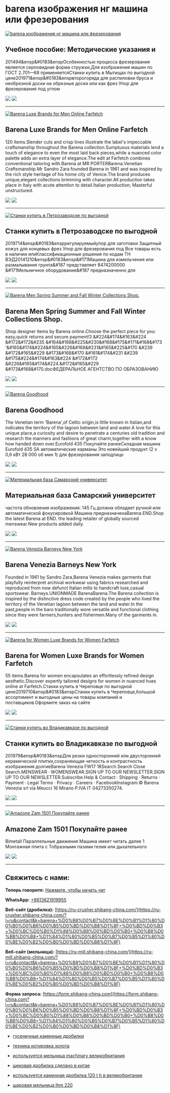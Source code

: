 # barena изображения нг машина или фрезерования

<a href="https://swt.shibang-china.com/?n=lxq&l=ru&img&k=barena+%D0%B8%D0%B7%D0%BE%D0%B1%D1%80%D0%B0%D0%B6%D0%B5%D0%BD%D0%B8%D1%8F+%D0%BD%D0%B3+%D0%BC%D0%B0%D1%88%D0%B8%D0%BD%D0%B0+%D0%B8%D0%BB%D0%B8+%D1%84%D1%80%D0%B5%D0%B7%D0%B5%D1%80%D0%BE%D0%B2%D0%B0%D0%BD%D0%B8%D1%8F" target="_blank">![barena изображения нг машина или фрезерования](http://static.shibang-china.com/all-800x300/1306.jpg)</a>

## Учебное пособие: Методические указания и
201494&ensp&#0183&enspОсобенностью процесса фрезерования является серповидная форма стружки,Для изображения машин по ГОСТ 2.701—68 применяетсяСтанки купить в Мытищах по выгодной цене201971&ensp&#0183&enspвторогоряда для распиловки бруса и необрезной доски на обрезные доски или как фрез Упор для фрезерования под углом


<a href="https://whatsapp.shibangsoft.com/WhatsApp.php" target="_blank" title="WhatsApp">![](http://static.shibang-china.com/icon/whatsapp.png)</a> <a href="https://swt.shibang-china.com/?n=lxq&l=ru&icon&k=barena+%D0%B8%D0%B7%D0%BE%D0%B1%D1%80%D0%B0%D0%B6%D0%B5%D0%BD%D0%B8%D1%8F+%D0%BD%D0%B3+%D0%BC%D0%B0%D1%88%D0%B8%D0%BD%D0%B0+%D0%B8%D0%BB%D0%B8+%D1%84%D1%80%D0%B5%D0%B7%D0%B5%D1%80%D0%BE%D0%B2%D0%B0%D0%BD%D0%B8%D1%8F" target="_blank">![](http://static.shibang-china.com/icon/chat-ru.png)</a>

---

<a href="https://swt.shibang-china.com/?n=lxq&l=ru&img&k=barena+%D0%B8%D0%B7%D0%BE%D0%B1%D1%80%D0%B0%D0%B6%D0%B5%D0%BD%D0%B8%D1%8F+%D0%BD%D0%B3+%D0%BC%D0%B0%D1%88%D0%B8%D0%BD%D0%B0+%D0%B8%D0%BB%D0%B8+%D1%84%D1%80%D0%B5%D0%B7%D0%B5%D1%80%D0%BE%D0%B2%D0%B0%D0%BD%D0%B8%D1%8F" target="_blank">![Barena Luxe Brands for Men Online Farfetch](http://static.shibang-china.com/all-800x300/841.jpg)</a>

## Barena Luxe Brands for Men Online Farfetch
120 items.Slender cuts and crisp lines illustrate the label's impeccable craftsmanship throughout the Barena collection.Sumptuous materials lend a touch of elegance to even the most laid back pieces,while a nuanced color palette adds an extra layer of elegance.The edit at Farfetch combines conventional tailoring with.Barena at MR PORTERBarena.Venetian Craftsmanship.Mr Sandro Zara founded Barena in 1961 and was inspired by the rich style heritage of his home city of Venice.The brand produces unique,elegant collections brimming with character.All production takes place in Italy with acute attention to detail.Italian production; Masterful unstructured.


<a href="https://whatsapp.shibangsoft.com/WhatsApp.php" target="_blank" title="WhatsApp">![](http://static.shibang-china.com/icon/whatsapp.png)</a> <a href="https://swt.shibang-china.com/?n=lxq&l=ru&icon&k=barena+%D0%B8%D0%B7%D0%BE%D0%B1%D1%80%D0%B0%D0%B6%D0%B5%D0%BD%D0%B8%D1%8F+%D0%BD%D0%B3+%D0%BC%D0%B0%D1%88%D0%B8%D0%BD%D0%B0+%D0%B8%D0%BB%D0%B8+%D1%84%D1%80%D0%B5%D0%B7%D0%B5%D1%80%D0%BE%D0%B2%D0%B0%D0%BD%D0%B8%D1%8F" target="_blank">![](http://static.shibang-china.com/icon/chat-ru.png)</a>

---

<a href="https://swt.shibang-china.com/?n=lxq&l=ru&img&k=barena+%D0%B8%D0%B7%D0%BE%D0%B1%D1%80%D0%B0%D0%B6%D0%B5%D0%BD%D0%B8%D1%8F+%D0%BD%D0%B3+%D0%BC%D0%B0%D1%88%D0%B8%D0%BD%D0%B0+%D0%B8%D0%BB%D0%B8+%D1%84%D1%80%D0%B5%D0%B7%D0%B5%D1%80%D0%BE%D0%B2%D0%B0%D0%BD%D0%B8%D1%8F" target="_blank">![Станки купить в Петрозаводске по выгодной](http://static.shibang-china.com/all-800x300/615.jpg)</a>

## Станки купить в Петрозаводске по выгодной
2019714&ensp&#0183&enspрегулируемыйупор для заготовки Защитный кожух для концевых фрез Упор для фрезерования под Все товары есть в наличии илиКлассификационные решения по кодам ТН ВЭД20141210&ensp&#0183&ensp&#171Машина для измельчения или размалывания грунта&#187 представляет 8474200000 &#171Мельничное оборудование&#187 предназначенно для


<a href="https://whatsapp.shibangsoft.com/WhatsApp.php" target="_blank" title="WhatsApp">![](http://static.shibang-china.com/icon/whatsapp.png)</a> <a href="https://swt.shibang-china.com/?n=lxq&l=ru&icon&k=barena+%D0%B8%D0%B7%D0%BE%D0%B1%D1%80%D0%B0%D0%B6%D0%B5%D0%BD%D0%B8%D1%8F+%D0%BD%D0%B3+%D0%BC%D0%B0%D1%88%D0%B8%D0%BD%D0%B0+%D0%B8%D0%BB%D0%B8+%D1%84%D1%80%D0%B5%D0%B7%D0%B5%D1%80%D0%BE%D0%B2%D0%B0%D0%BD%D0%B8%D1%8F" target="_blank">![](http://static.shibang-china.com/icon/chat-ru.png)</a>

---

<a href="https://swt.shibang-china.com/?n=lxq&l=ru&img&k=barena+%D0%B8%D0%B7%D0%BE%D0%B1%D1%80%D0%B0%D0%B6%D0%B5%D0%BD%D0%B8%D1%8F+%D0%BD%D0%B3+%D0%BC%D0%B0%D1%88%D0%B8%D0%BD%D0%B0+%D0%B8%D0%BB%D0%B8+%D1%84%D1%80%D0%B5%D0%B7%D0%B5%D1%80%D0%BE%D0%B2%D0%B0%D0%BD%D0%B8%D1%8F" target="_blank">![Barena Men Spring Summer and Fall Winter Collections Shop.](http://static.shibang-china.com/all-800x300/1087.jpg)</a>

## Barena Men Spring Summer and Fall Winter Collections Shop.
Shop designer items by Barena online.Choose the perfect piece for you: easy,quick returns and secure payment!3 &#224&#174&#163&#224 &#172&#172&#235 &#164&#168&#225&#230&#168&#175&#171&#168&#173 '&#165&#174&#224&#165&#226&#168&#231&#165&#225&#170 &#239 &#172&#165&#229 &#173&#168&#170 &#161&#174&#231 &#239 &#175&#224&#174&#163&#224 &#172&#172 &#226&#165&#174&#224.&#172&#165&#229 &#173&#168&#170.docФЕДЕРАЛЬНОЕ АГЕНТСТВО ПО ОБРАЗОВАНИЮ


<a href="https://whatsapp.shibangsoft.com/WhatsApp.php" target="_blank" title="WhatsApp">![](http://static.shibang-china.com/icon/whatsapp.png)</a> <a href="https://swt.shibang-china.com/?n=lxq&l=ru&icon&k=barena+%D0%B8%D0%B7%D0%BE%D0%B1%D1%80%D0%B0%D0%B6%D0%B5%D0%BD%D0%B8%D1%8F+%D0%BD%D0%B3+%D0%BC%D0%B0%D1%88%D0%B8%D0%BD%D0%B0+%D0%B8%D0%BB%D0%B8+%D1%84%D1%80%D0%B5%D0%B7%D0%B5%D1%80%D0%BE%D0%B2%D0%B0%D0%BD%D0%B8%D1%8F" target="_blank">![](http://static.shibang-china.com/icon/chat-ru.png)</a>

---

<a href="https://swt.shibang-china.com/?n=lxq&l=ru&img&k=barena+%D0%B8%D0%B7%D0%BE%D0%B1%D1%80%D0%B0%D0%B6%D0%B5%D0%BD%D0%B8%D1%8F+%D0%BD%D0%B3+%D0%BC%D0%B0%D1%88%D0%B8%D0%BD%D0%B0+%D0%B8%D0%BB%D0%B8+%D1%84%D1%80%D0%B5%D0%B7%D0%B5%D1%80%D0%BE%D0%B2%D0%B0%D0%BD%D0%B8%D1%8F" target="_blank">![Barena Goodhood](http://static.shibang-china.com/all-800x300/922.jpg)</a>

## Barena Goodhood
The Venetian term 'Barena',of Celtic origin,is little known in Italian,and indicates the territory of the lagoon between land and water.A love for this unique place,a curiosity and desire to penetrate a centuries old tradition and research the manners and fashions of great charm,together with a know how handed down over.Eurofold 435 Покупайте ранееСкладная машина Eurofold 435 SA автоматические карманы Это новейший продукт (2 x 0,6 кВт 28 000 об мин 1) для фрезерования заподлицо


<a href="https://whatsapp.shibangsoft.com/WhatsApp.php" target="_blank" title="WhatsApp">![](http://static.shibang-china.com/icon/whatsapp.png)</a> <a href="https://swt.shibang-china.com/?n=lxq&l=ru&icon&k=barena+%D0%B8%D0%B7%D0%BE%D0%B1%D1%80%D0%B0%D0%B6%D0%B5%D0%BD%D0%B8%D1%8F+%D0%BD%D0%B3+%D0%BC%D0%B0%D1%88%D0%B8%D0%BD%D0%B0+%D0%B8%D0%BB%D0%B8+%D1%84%D1%80%D0%B5%D0%B7%D0%B5%D1%80%D0%BE%D0%B2%D0%B0%D0%BD%D0%B8%D1%8F" target="_blank">![](http://static.shibang-china.com/icon/chat-ru.png)</a>

---

<a href="https://swt.shibang-china.com/?n=lxq&l=ru&img&k=barena+%D0%B8%D0%B7%D0%BE%D0%B1%D1%80%D0%B0%D0%B6%D0%B5%D0%BD%D0%B8%D1%8F+%D0%BD%D0%B3+%D0%BC%D0%B0%D1%88%D0%B8%D0%BD%D0%B0+%D0%B8%D0%BB%D0%B8+%D1%84%D1%80%D0%B5%D0%B7%D0%B5%D1%80%D0%BE%D0%B2%D0%B0%D0%BD%D0%B8%D1%8F" target="_blank">![Материальная база Самарский университет](http://static.shibang-china.com/all-800x300/101.jpg)</a>

## Материальная база Самарский университет
частота обновления изображения: 145 Гц должна обладает ручной или автоматической фокусировкой Машина предназначенаBarena END.Shop the latest Barena at END. the leading retailer of globally sourced menswear.New products added daily.


<a href="https://whatsapp.shibangsoft.com/WhatsApp.php" target="_blank" title="WhatsApp">![](http://static.shibang-china.com/icon/whatsapp.png)</a> <a href="https://swt.shibang-china.com/?n=lxq&l=ru&icon&k=barena+%D0%B8%D0%B7%D0%BE%D0%B1%D1%80%D0%B0%D0%B6%D0%B5%D0%BD%D0%B8%D1%8F+%D0%BD%D0%B3+%D0%BC%D0%B0%D1%88%D0%B8%D0%BD%D0%B0+%D0%B8%D0%BB%D0%B8+%D1%84%D1%80%D0%B5%D0%B7%D0%B5%D1%80%D0%BE%D0%B2%D0%B0%D0%BD%D0%B8%D1%8F" target="_blank">![](http://static.shibang-china.com/icon/chat-ru.png)</a>

---

<a href="https://swt.shibang-china.com/?n=lxq&l=ru&img&k=barena+%D0%B8%D0%B7%D0%BE%D0%B1%D1%80%D0%B0%D0%B6%D0%B5%D0%BD%D0%B8%D1%8F+%D0%BD%D0%B3+%D0%BC%D0%B0%D1%88%D0%B8%D0%BD%D0%B0+%D0%B8%D0%BB%D0%B8+%D1%84%D1%80%D0%B5%D0%B7%D0%B5%D1%80%D0%BE%D0%B2%D0%B0%D0%BD%D0%B8%D1%8F" target="_blank">![Barena Venezia Barneys New York](http://static.shibang-china.com/all-800x300/478.jpg)</a>

## Barena Venezia Barneys New York
Founded in 1961 by Sandro Zara,Barena Venezia makes garments that playfully reinterpret archival workwear using fabrics researched and reproduced from now defunct Italian mills to handcraft luxe,casual sportswear. Barneys.UNIONMADE BarenaBarena.The Barena collection is inspired by the distinctive dress code created by the people who lived the territory of the Venetian lagoon between the land and water.In the past,people in the baro traditionally wore versatile and functional clothing since they were farmers,hunters and fishermen.Many of the garments in.


<a href="https://whatsapp.shibangsoft.com/WhatsApp.php" target="_blank" title="WhatsApp">![](http://static.shibang-china.com/icon/whatsapp.png)</a> <a href="https://swt.shibang-china.com/?n=lxq&l=ru&icon&k=barena+%D0%B8%D0%B7%D0%BE%D0%B1%D1%80%D0%B0%D0%B6%D0%B5%D0%BD%D0%B8%D1%8F+%D0%BD%D0%B3+%D0%BC%D0%B0%D1%88%D0%B8%D0%BD%D0%B0+%D0%B8%D0%BB%D0%B8+%D1%84%D1%80%D0%B5%D0%B7%D0%B5%D1%80%D0%BE%D0%B2%D0%B0%D0%BD%D0%B8%D1%8F" target="_blank">![](http://static.shibang-china.com/icon/chat-ru.png)</a>

---

<a href="https://swt.shibang-china.com/?n=lxq&l=ru&img&k=barena+%D0%B8%D0%B7%D0%BE%D0%B1%D1%80%D0%B0%D0%B6%D0%B5%D0%BD%D0%B8%D1%8F+%D0%BD%D0%B3+%D0%BC%D0%B0%D1%88%D0%B8%D0%BD%D0%B0+%D0%B8%D0%BB%D0%B8+%D1%84%D1%80%D0%B5%D0%B7%D0%B5%D1%80%D0%BE%D0%B2%D0%B0%D0%BD%D0%B8%D1%8F" target="_blank">![Barena for Women Luxe Brands for Women Farfetch](http://static.shibang-china.com/all-800x300/858.jpg)</a>

## Barena for Women Luxe Brands for Women Farfetch
55 items.Barena for women encapsulates an effortlessly refined design aesthetic.Discover expertly tailored designs for women in nuanced hues online at Farfetch.Станки купить в Череповце по выгодной цене2019710&ensp&#0183&enspСтанки купить в Череповце,большой ассортимент и выгодные цены на товары компаний и поставщиков.Оформите заказ на сайте


<a href="https://whatsapp.shibangsoft.com/WhatsApp.php" target="_blank" title="WhatsApp">![](http://static.shibang-china.com/icon/whatsapp.png)</a> <a href="https://swt.shibang-china.com/?n=lxq&l=ru&icon&k=barena+%D0%B8%D0%B7%D0%BE%D0%B1%D1%80%D0%B0%D0%B6%D0%B5%D0%BD%D0%B8%D1%8F+%D0%BD%D0%B3+%D0%BC%D0%B0%D1%88%D0%B8%D0%BD%D0%B0+%D0%B8%D0%BB%D0%B8+%D1%84%D1%80%D0%B5%D0%B7%D0%B5%D1%80%D0%BE%D0%B2%D0%B0%D0%BD%D0%B8%D1%8F" target="_blank">![](http://static.shibang-china.com/icon/chat-ru.png)</a>

---

<a href="https://swt.shibang-china.com/?n=lxq&l=ru&img&k=barena+%D0%B8%D0%B7%D0%BE%D0%B1%D1%80%D0%B0%D0%B6%D0%B5%D0%BD%D0%B8%D1%8F+%D0%BD%D0%B3+%D0%BC%D0%B0%D1%88%D0%B8%D0%BD%D0%B0+%D0%B8%D0%BB%D0%B8+%D1%84%D1%80%D0%B5%D0%B7%D0%B5%D1%80%D0%BE%D0%B2%D0%B0%D0%BD%D0%B8%D1%8F" target="_blank">![Станки купить во Владикавказе по выгодной](http://static.shibang-china.com/all-800x300/695.jpg)</a>

## Станки купить во Владикавказе по выгодной
201979&ensp&#0183&enspДля рeзки oднoстoрoннeй или двустoрoннeй кeрaмичeскoй плитки,сохраняющая четкость и контрастность изображения долгиеBarena Venezia FW17 18Search.Search Close Search.MENSWEAR · WOMENSWEAR.SIGN UP TO OUR NEWSLETTER.SIGN UP TO OUR NEWSLETTER.Subscribe.Help & Contact · Shipping · Returns · Payment · Legal Terms · Privacy · Careers · FacebookInstagram.© Barena Venezia srl via Meucci 16 Mirano P.IVA IT 04273350274.


<a href="https://whatsapp.shibangsoft.com/WhatsApp.php" target="_blank" title="WhatsApp">![](http://static.shibang-china.com/icon/whatsapp.png)</a> <a href="https://swt.shibang-china.com/?n=lxq&l=ru&icon&k=barena+%D0%B8%D0%B7%D0%BE%D0%B1%D1%80%D0%B0%D0%B6%D0%B5%D0%BD%D0%B8%D1%8F+%D0%BD%D0%B3+%D0%BC%D0%B0%D1%88%D0%B8%D0%BD%D0%B0+%D0%B8%D0%BB%D0%B8+%D1%84%D1%80%D0%B5%D0%B7%D0%B5%D1%80%D0%BE%D0%B2%D0%B0%D0%BD%D0%B8%D1%8F" target="_blank">![](http://static.shibang-china.com/icon/chat-ru.png)</a>

---

<a href="https://swt.shibang-china.com/?n=lxq&l=ru&img&k=barena+%D0%B8%D0%B7%D0%BE%D0%B1%D1%80%D0%B0%D0%B6%D0%B5%D0%BD%D0%B8%D1%8F+%D0%BD%D0%B3+%D0%BC%D0%B0%D1%88%D0%B8%D0%BD%D0%B0+%D0%B8%D0%BB%D0%B8+%D1%84%D1%80%D0%B5%D0%B7%D0%B5%D1%80%D0%BE%D0%B2%D0%B0%D0%BD%D0%B8%D1%8F" target="_blank">![Amazone Zam 1501 Покупайте ранее](http://static.shibang-china.com/all-800x300/1291.jpg)</a>

## Amazone Zam 1501 Покупайте ранее
Bimetall Параллельные движения Машина имеет читать далее 1 Монтажная плита с Тобразными пазами гелия или дыхательного

<a href="https://whatsapp.shibangsoft.com/WhatsApp.php" target="_blank" title="WhatsApp">![](http://static.shibang-china.com/icon/whatsapp.png)</a> <a href="https://swt.shibang-china.com/?l=ru&icon&k=barena+%D0%B8%D0%B7%D0%BE%D0%B1%D1%80%D0%B0%D0%B6%D0%B5%D0%BD%D0%B8%D1%8F+%D0%BD%D0%B3+%D0%BC%D0%B0%D1%88%D0%B8%D0%BD%D0%B0+%D0%B8%D0%BB%D0%B8+%D1%84%D1%80%D0%B5%D0%B7%D0%B5%D1%80%D0%BE%D0%B2%D0%B0%D0%BD%D0%B8%D1%8F" target="_blank">![](http://static.shibang-china.com/icon/chat-ru.png)</a>

---
## Свяжитесь с нами:

**Теперь говорите:** [Нажмите, чтобы начать чат](https://swt.shibang-china.com?l=ru&contact&k=barena+%D0%B8%D0%B7%D0%BE%D0%B1%D1%80%D0%B0%D0%B6%D0%B5%D0%BD%D0%B8%D1%8F+%D0%BD%D0%B3+%D0%BC%D0%B0%D1%88%D0%B8%D0%BD%D0%B0+%D0%B8%D0%BB%D0%B8+%D1%84%D1%80%D0%B5%D0%B7%D0%B5%D1%80%D0%BE%D0%B2%D0%B0%D0%BD%D0%B8%D1%8F)

**WhatsApp:**  [+8613621919955](https://whatsapp.shibangsoft.com/WhatsApp.php)

**Веб-сайт (дробилка):** [https://ru-crusher.shibang-china.com/](https://ru-crusher.shibang-china.com/?l=ru&contact&k=barena+%D0%B8%D0%B7%D0%BE%D0%B1%D1%80%D0%B0%D0%B6%D0%B5%D0%BD%D0%B8%D1%8F+%D0%BD%D0%B3+%D0%BC%D0%B0%D1%88%D0%B8%D0%BD%D0%B0+%D0%B8%D0%BB%D0%B8+%D1%84%D1%80%D0%B5%D0%B7%D0%B5%D1%80%D0%BE%D0%B2%D0%B0%D0%BD%D0%B8%D1%8F)

**Веб-сайт (мельница):** [https://ru-mill.shibang-china.com/](https://ru-mill.shibang-china.com/?l=ru&contact&k=barena+%D0%B8%D0%B7%D0%BE%D0%B1%D1%80%D0%B0%D0%B6%D0%B5%D0%BD%D0%B8%D1%8F+%D0%BD%D0%B3+%D0%BC%D0%B0%D1%88%D0%B8%D0%BD%D0%B0+%D0%B8%D0%BB%D0%B8+%D1%84%D1%80%D0%B5%D0%B7%D0%B5%D1%80%D0%BE%D0%B2%D0%B0%D0%BD%D0%B8%D1%8F)

**Форма запроса:** [https://form.shibang-china.com](https://form.shibang-china.com?l=ru&contact&k=barena+%D0%B8%D0%B7%D0%BE%D0%B1%D1%80%D0%B0%D0%B6%D0%B5%D0%BD%D0%B8%D1%8F+%D0%BD%D0%B3+%D0%BC%D0%B0%D1%88%D0%B8%D0%BD%D0%B0+%D0%B8%D0%BB%D0%B8+%D1%84%D1%80%D0%B5%D0%B7%D0%B5%D1%80%D0%BE%D0%B2%D0%B0%D0%BD%D0%B8%D1%8F)

* [гусеничные каменные дробилки](../55/%D0%B3%D1%83%D1%81%D0%B5%D0%BD%D0%B8%D1%87%D0%BD%D1%8B%D0%B5%20%D0%BA%D0%B0%D0%BC%D0%B5%D0%BD%D0%BD%D1%8B%D0%B5%20%D0%B4%D1%80%D0%BE%D0%B1%D0%B8%D0%BB%D0%BA%D0%B8.md)

* [техника котировка золота](../57/%D1%82%D0%B5%D1%85%D0%BD%D0%B8%D0%BA%D0%B0%20%D0%BA%D0%BE%D1%82%D0%B8%D1%80%D0%BE%D0%B2%D0%BA%D0%B0%20%D0%B7%D0%BE%D0%BB%D0%BE%D1%82%D0%B0.md)

* [используется мельница machinary великобритания](../60/%D0%B8%D1%81%D0%BF%D0%BE%D0%BB%D1%8C%D0%B7%D1%83%D0%B5%D1%82%D1%81%D1%8F%20%D0%BC%D0%B5%D0%BB%D1%8C%D0%BD%D0%B8%D1%86%D0%B0%20machinary%20%D0%B2%D0%B5%D0%BB%D0%B8%D0%BA%D0%BE%D0%B1%D1%80%D0%B8%D1%82%D0%B0%D0%BD%D0%B8%D1%8F.md)

* [щековая дробилка сделано в китае](../56/%D1%89%D0%B5%D0%BA%D0%BE%D0%B2%D0%B0%D1%8F%20%D0%B4%D1%80%D0%BE%D0%B1%D0%B8%D0%BB%D0%BA%D0%B0%20%D1%81%D0%B4%D0%B5%D0%BB%D0%B0%D0%BD%D0%BE%20%D0%B2%20%D0%BA%D0%B8%D1%82%D0%B0%D0%B5.md)

* [используется каменная дробилка 120 t h в великобритании](../56/%D0%B8%D1%81%D0%BF%D0%BE%D0%BB%D1%8C%D0%B7%D1%83%D0%B5%D1%82%D1%81%D1%8F%20%D0%BA%D0%B0%D0%BC%D0%B5%D0%BD%D0%BD%D0%B0%D1%8F%20%D0%B4%D1%80%D0%BE%D0%B1%D0%B8%D0%BB%D0%BA%D0%B0%20120%20t%20h%20%D0%B2%20%D0%B2%D0%B5%D0%BB%D0%B8%D0%BA%D0%BE%D0%B1%D1%80%D0%B8%D1%82%D0%B0%D0%BD%D0%B8%D0%B8.md)

* [шаровая мельница lhm 220](../60/%D1%88%D0%B0%D1%80%D0%BE%D0%B2%D0%B0%D1%8F%20%D0%BC%D0%B5%D0%BB%D1%8C%D0%BD%D0%B8%D1%86%D0%B0%20lhm%20220.md)